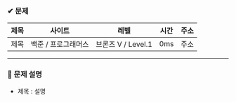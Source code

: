 ### ✔ 문제
 | 제목 | 사이트 | 레벨 | 시간 | 주소 |
 | ------ | ------- | ----- | ----- | ---------------- |
 | 제목 | 백준 / 프로그래머스 | 브론즈 V / Level.1 | 0ms | 주소 |

<hr/>
 
### 📃 문제 설명
 - 제목 : 설명
